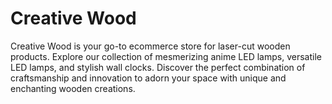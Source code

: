 # Creative Wood
Creative Wood is your go-to ecommerce store for laser-cut wooden products. Explore our collection of mesmerizing anime LED lamps, versatile LED lamps, and stylish wall clocks. Discover the perfect combination of craftsmanship and innovation to adorn your space with unique and enchanting wooden creations.
